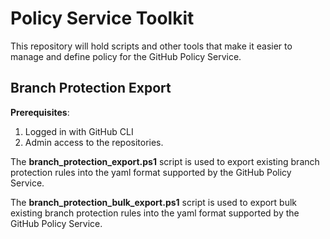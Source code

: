 # Policy Service Toolkit

This repository will hold scripts and other tools that make it easier to manage and define policy for the GitHub Policy Service. 

## Branch Protection Export

**Prerequisites**:
1. Logged in with GitHub CLI
2. Admin access to the repositories.

The **branch_protection_export.ps1** script is used to export existing branch protection rules into the yaml format supported by the GitHub Policy Service.

The **branch_protection_bulk_export.ps1** script is used to export bulk existing branch protection rules into the yaml format supported by the GitHub Policy Service.
